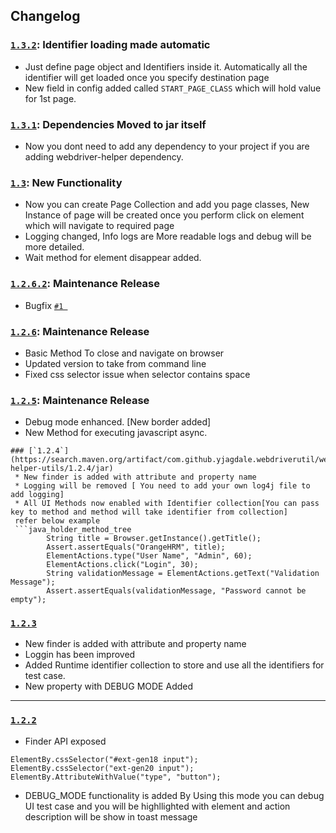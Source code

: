 ## Changelog

### [`1.3.2`](https://search.maven.org/artifact/com.github.yjagdale.webdriverutil/webdriver-helper-utils/1.3.2/jar): Identifier loading made automatic 
* Just define page object and Identifiers inside it. Automatically all the identifier will get loaded once you specify destination page
* New field in config added called `START_PAGE_CLASS` which will hold value for 1st page. 


### [`1.3.1`](https://search.maven.org/artifact/com.github.yjagdale.webdriverutil/webdriver-helper-utils/1.3.1/jar): Dependencies Moved to jar itself 
* Now you dont need to add any dependency to your project if you are adding webdriver-helper dependency.

### [`1.3`](https://search.maven.org/artifact/com.github.yjagdale.webdriverutil/webdriver-helper-utils/1.3/jar): New Functionality
* Now you can create Page Collection and add you page classes, New Instance of page will be created once you perform click on element which will navigate to required page
* Logging changed, Info logs are More readable logs and debug will be more detailed.
* Wait method for element disappear added. 


### [`1.2.6.2`](https://search.maven.org/artifact/com.github.yjagdale.webdriverutil/webdriver-helper-utils/1.2.6.2/jar): Maintenance Release
 * Bugfix [`#1 `](https://github.com/yjagdale/webdriver-helper/issues/1)

### [`1.2.6`](https://search.maven.org/artifact/com.github.yjagdale.webdriverutil/webdriver-helper-utils/1.2.6/jar): Maintenance Release
 * Basic Method To close and navigate on browser
 * Updated version to take from command line
 * Fixed css selector issue when selector contains space 

### [`1.2.5`](https://search.maven.org/artifact/com.github.yjagdale.webdriverutil/webdriver-helper-utils/1.2.5/jar): Maintenance Release
 * Debug mode enhanced. [New border added]  
 * New Method for executing javascript async. 
```
### [`1.2.4`](https://search.maven.org/artifact/com.github.yjagdale.webdriverutil/webdriver-helper-utils/1.2.4/jar)
 * New finder is added with attribute and property name  
 * Logging will be removed [ You need to add your own log4j file to add logging] 
 * All UI Methods now enabled with Identifier collection[You can pass key to method and method will take identifier from collection]
 refer below example 
 ```java_holder_method_tree
        String title = Browser.getInstance().getTitle();
        Assert.assertEquals("OrangeHRM", title);
        ElementActions.type("User Name", "Admin", 60);
        ElementActions.click("Login", 30);
        String validationMessage = ElementActions.getText("Validation Message");
        Assert.assertEquals(validationMessage, "Password cannot be empty");
```


### [`1.2.3`](https://search.maven.org/artifact/com.github.yjagdale.webdriverutil/webdriver-helper-utils/1.2.3/jar)
* New finder is added with attribute and property name  
* Loggin has been improved
* Added Runtime identifier collection to store and use all the identifiers for test case.
* New property with DEBUG MODE Added
 
 
------
### [`1.2.2`](https://search.maven.org/artifact/com.github.yjagdale.webdriverutil/webdriver-helper-utils/1.2.2/jar)

* Finder API exposed
 ```
 ElementBy.cssSelector("#ext-gen18 input");
 ElementBy.cssSelector("ext-gen20 input");
 ElementBy.AttributeWithValue("type", "button");
```
* DEBUG_MODE functionality is added 
By Using this mode you  can debug UI test case and you will be highllighted with element and action description will be show in toast message
 
  